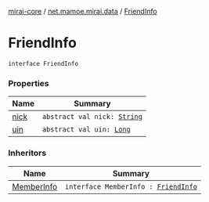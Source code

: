 [mirai-core](../../index.md) / [net.mamoe.mirai.data](../index.md) / [FriendInfo](./index.md)

# FriendInfo

`interface FriendInfo`

### Properties

| Name | Summary |
|---|---|
| [nick](nick.md) | `abstract val nick: `[`String`](https://kotlinlang.org/api/latest/jvm/stdlib/kotlin/-string/index.html) |
| [uin](uin.md) | `abstract val uin: `[`Long`](https://kotlinlang.org/api/latest/jvm/stdlib/kotlin/-long/index.html) |

### Inheritors

| Name | Summary |
|---|---|
| [MemberInfo](../-member-info/index.md) | `interface MemberInfo : `[`FriendInfo`](./index.md) |
